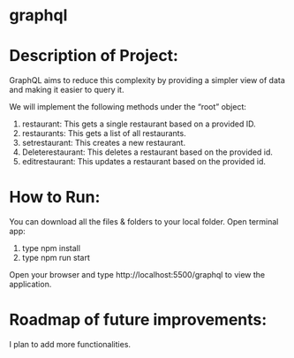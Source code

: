 # graphql

# Description of Project:

GraphQL aims to reduce this complexity by providing a simpler view of data and making it easier to query it.

We will implement the following methods under the “root” object:

1. restaurant: This gets a single restaurant based on a provided ID.
2. restaurants: This gets a list of all restaurants.
3. setrestaurant: This creates a new restaurant.
4. Deleterestaurant: This deletes a restaurant based on the provided id.
5. editrestaurant: This updates a restaurant based on the provided id.

# How to Run:

You can download all the files & folders to your local folder. Open terminal app:

1. type npm install
2. type npm run start

Open your browser and type http://localhost:5500/graphql to view the application.

# Roadmap of future improvements:

I plan to add more functionalities.
